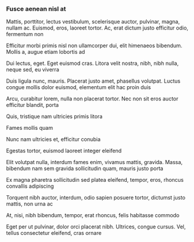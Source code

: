 ### Fusce aenean nisl at

Mattis, porttitor, lectus vestibulum, scelerisque auctor, pulvinar, magna, nullam ac. Euismod, eros, laoreet tortor. Ac, erat dictum justo efficitur odio, fermentum non

Efficitur morbi primis nisl non ullamcorper dui, elit himenaeos bibendum. Mollis a, augue etiam lobortis ad

Dui lectus, eget. Eget euismod cras. Litora velit nostra, nibh, nibh nulla, neque sed, eu viverra

Duis ligula nunc, mauris. Placerat justo amet, phasellus volutpat. Luctus congue mollis dolor euismod, elementum elit hac proin duis

Arcu, curabitur lorem, nulla non placerat tortor. Nec non sit eros auctor efficitur blandit, porta

Quis, tristique nam ultricies primis litora

Fames mollis quam

Nunc nam ultricies et, efficitur conubia

Egestas tortor, euismod laoreet integer eleifend

Elit volutpat nulla, interdum fames enim, vivamus mattis, gravida. Massa, bibendum nam sem gravida sollicitudin quam, mauris justo porta

Ex magna pharetra sollicitudin sed platea eleifend, tempor, eros, rhoncus convallis adipiscing

Torquent nibh auctor, interdum, odio sapien posuere tortor, dictumst justo mattis, non urna ac

At, nisi, nibh bibendum, tempor, erat rhoncus, felis habitasse commodo

Eget per ut pulvinar, dolor orci placerat nibh. Ultrices, congue cursus. Vel, tellus consectetur eleifend, cras ornare


